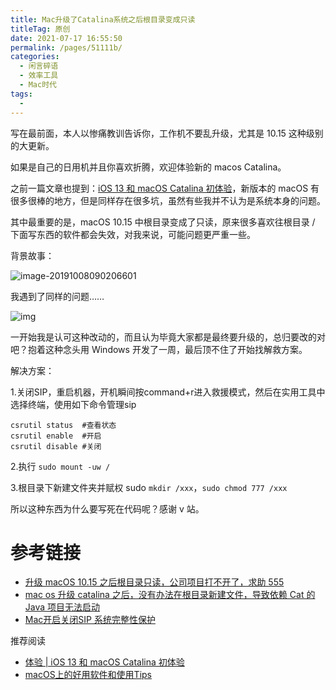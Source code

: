 ```yaml
---
title: Mac升级了Catalina系统之后根目录变成只读
titleTag: 原创
date: 2021-07-17 16:55:50
permalink: /pages/51111b/
categories:
  - 闲言碎语
  - 效率工具
  - Mac时代
tags:
  - 
---
```


写在最前面，本人以惨痛教训告诉你，工作机不要乱升级，尤其是 10.15 这种级别的大更新。

如果是自己的日用机并且你喜欢折腾，欢迎体验新的 macos Catalina。

之前一篇文章也提到：[iOS 13 和 macOS Catalina 初体验](https://mp.weixin.qq.com/s/cejnbYyV0AXWknG8oL0YAw)，新版本的 macOS 有很多很棒的地方，但是同样存在很多坑，虽然有些我并不认为是系统本身的问题。

其中最重要的是，macOS 10.15 中根目录变成了只读，原来很多喜欢往根目录 / 下面写东西的软件都会失效，对我来说，可能问题更严重一些。

背景故事：

![image-20191008090206601](http://t.eryajf.net/imgs/2021/09/f931d8628045691d.jpg)

我遇到了同样的问题……

![img](http://t.eryajf.net/imgs/2021/09/d18b9c48ad054175.jpg)

一开始我是认可这种改动的，而且认为毕竟大家都是最终要升级的，总归要改的对吧？抱着这种念头用 Windows 开发了一周，最后顶不住了开始找解救方案。

解决方案：

1.关闭SIP，重启机器，开机瞬间按command+r进入救援模式，然后在实用工具中选择终端，使用如下命令管理sip

```
csrutil status	#查看状态
csrutil enable	#开启
csrutil disable #关闭
```

2.执行 `sudo mount -uw /`

3.根目录下新建文件夹并赋权 sudo `mkdir /xxx`，`sudo chmod 777 /xxx`

所以这种东西为什么要写死在代码呢？感谢 v 站。

# 参考链接

- [升级 macOS 10.15 之后根目录只读，公司项目打不开了，求助 555](https://www.v2ex.com/t/606592#reply4)
- [mac os 升级 catalina 之后，没有办法在根目录新建文件，导致依赖 Cat 的 Java 项目无法启动](https://v2ex.com/t/606592#reply8)
- [Mac开启关闭SIP 系统完整性保护](https://www.jianshu.com/p/fe78d2036192)

推荐阅读

- [体验 | iOS 13 和 macOS Catalina 初体验](https://hellogod.cn/2019-09-22/ios-13-and-macos-catalina/)
- [macOS上的好用软件和使用Tips](https://hellogod.cn/2017-09-17/macOS-tips/)